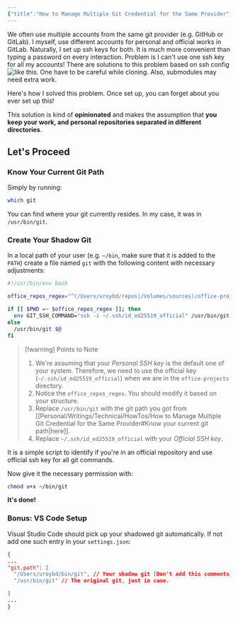 ```yaml
---
{"title":"How to Manage Multiple Git Credential for the Same Provider","aliases":["How to Manage Multiple Git Credential for the Same Provider"],"created":"2023-04-26T14:10:34+06:00","updated":"2023-04-26T14:55:00+06:00","dg-publish":true,"dg-note-icon":3,"tags":["technical","how-to"],"dg-path":"Writings/Technical/HowTos/How to Manage Multiple Git Credential for the Same Provider.md","permalink":"/writings/technical/how-tos/how-to-manage-multiple-git-credential-for-the-same-provider/","dgPassFrontmatter":true,"noteIcon":3}
---
```


We often use multiple accounts from the same git provider (e.g. GitHub or GitLab). I myself, use different accounts for personal and official works in GitLab. Naturally, I set up ssh keys for both. It is much more convenient than typing a password on every interaction. Problem is  I can't use one ssh key for all my accounts! There are solutions to this problem based on ssh config ![like this](https://gist.github.com/oanhnn/80a89405ab9023894df7). One have to be careful while cloning. Also, submodules may need extra work.

Here's how I solved this problem. Once set up, you can forget about you ever set up this!

This solution is kind of **opinionated** and makes the assumption that **you keep your work, and personal repositories separated in different directories**.

## Let's Proceed
### Know Your Current Git Path
Simply by running:

```bash
which git
```

You can find where your git currently resides. In my case, it was in `/usr/bin/git`.

### Create Your Shadow Git
In a local path of your user (e.g. `~/bin`, make sure that it is added to the `PATH`) create a file named `git` with the following content with necessary adjustments:

```bash
#!/usr/bin/env bash

office_repos_regex="^(/Users/uroybd/repos|/Volumes/sources)/office-projects.*"

if [[ $PWD =~ $office_repos_regex ]]; then
  env GIT_SSH_COMMAND="ssh -i ~/.ssh/id_ed25519_official" /usr/bin/git $@
else
  /usr/bin/git $@
fi
```

> [!warning] Points to Note
> 1. We're assuming that your *Personal SSH key* is the default one of your system. Therefore, we need to use the official key (`~/.ssh/id_ed25519_official`) when we are in the `office-projects` directory.
> 2. Notice the `office_repos_regex`. You should modify it based on your structure.
> 3. Replace `/usr/bin/git` with the git path you got from [[Personal/Writings/Technical/HowTos/How to Manage Multiple Git Credential for the Same Provider#Know your current git path\|here]].
> 4. Replace `~/.ssh/id_ed25519_official` with your *Official SSH key*.

It is a simple script to identify if you're in an official repository and use official ssh key for all git commands.

Now give it the necessary permission with:

```bash
chmod u+x ~/bin/git
```

**It's done!**

### Bonus: VS Code Setup
Visual Studio Code should pick up your shadowed git automatically. If not add one such entry in your `settings.json`:

```json
{
...
"git.path": [
  "/Users/uroybd/bin/git", // Your shadow git [Don't add this comments]
  "/usr/bin/git" // The original git, just in case.

]
...
}
```